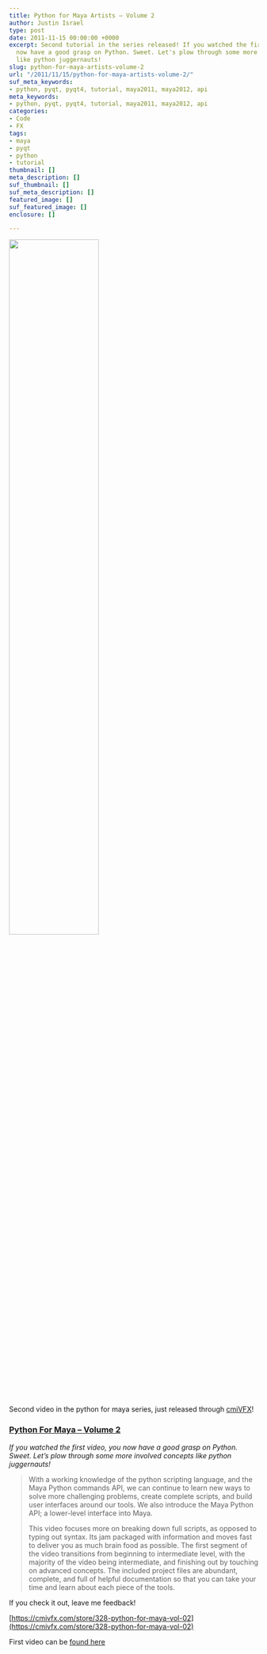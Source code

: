 ```yaml
---
title: Python for Maya Artists – Volume 2
author: Justin Israel
type: post
date: 2011-11-15 00:00:00 +0000
excerpt: Second tutorial in the series released! If you watched the first video, you
  now have a good grasp on Python. Sweet. Let's plow through some more involved concepts
  like python juggernauts!
slug: python-for-maya-artists-volume-2
url: "/2011/11/15/python-for-maya-artists-volume-2/"
suf_meta_keywords:
- python, pyqt, pyqt4, tutorial, maya2011, maya2012, api
meta_keywords:
- python, pyqt, pyqt4, tutorial, maya2011, maya2012, api
categories:
- Code
- FX
tags:
- maya
- pyqt
- python
- tutorial
thumbnail: []
meta_description: []
suf_thumbnail: []
suf_meta_description: []
featured_image: []
suf_featured_image: []
enclosure: []

---
```

[<img class="alignnone" src="/wp-content/uploads/2011/11/maya_python_vol2.jpg" alt="" width="60%" height="60%" />](https://cmivfx.com/store/328-python-for-maya-vol-02)

Second video in the python for maya series, just released through [cmiVFX](http://www.cmivfx.com)!

### [Python For Maya – Volume 2](https://cmivfx.com/store/328-python-for-maya-vol-02)

_If you watched the first video, you now have a good grasp on Python. Sweet. Let’s plow through some more involved concepts like python juggernauts!_

<!--more-->

> With a working knowledge of the python scripting language, and the Maya Python commands API, we can continue to learn new ways to solve more challenging problems, create complete scripts, and build user interfaces around our tools. We also introduce the Maya Python API; a lower-level interface into Maya.
>
> This video focuses more on breaking down full scripts, as opposed to typing out syntax. Its jam packaged with information and moves fast to deliver you as much brain food as possible. The first segment of the video transitions from beginning to intermediate level, with the majority of the video being intermediate, and finishing out by touching on advanced concepts. The included project files are abundant, complete, and full of helpful documentation so that you can take your time and learn about each piece of the tools.

If you check it out, leave me feedback!

[https://cmivfx.com/store/328-python-for-maya-vol-02](https://cmivfx.com/store/328-python-for-maya-vol-02)

First video can be [found here](/2011/10/08/intro-to-python-for-maya-artists-tutorial/)